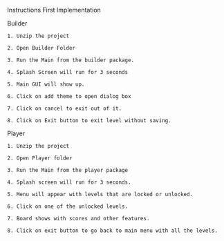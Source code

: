 Instructions First Implementation

Builder

    1. Unzip the project

    2. Open Builder Folder

    3. Run the Main from the builder package.
 
    4. Splash Screen will run for 3 seconds
  
    5. Main GUI will show up.
   
    6. Click on add theme to open dialog box
   
    7. Click on cancel to exit out of it.
   
    8. Click on Exit button to exit level without saving.

Player
    
    1. Unzip the project
    
    2. Open Player folder
    
    3. Run the Main from the player package
    
    4. Splash screen will run for 3 seconds.
    
    5. Menu will appear with levels that are locked or unlocked.
    
    6. Click on one of the unlocked levels.
    
    7. Board shows with scores and other features.
    
    8. Click on exit button to go back to main menu with all the levels.

